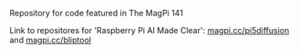 Repository for code featured in The MagPi 141

Link to repositores for 'Raspberry Pi AI Made Clear': [magpi.cc/pi5diffusion](https://magpi.cc/pi5diffusion) and [magpi.cc/bliptool](https://magpi.cc/bliptool)